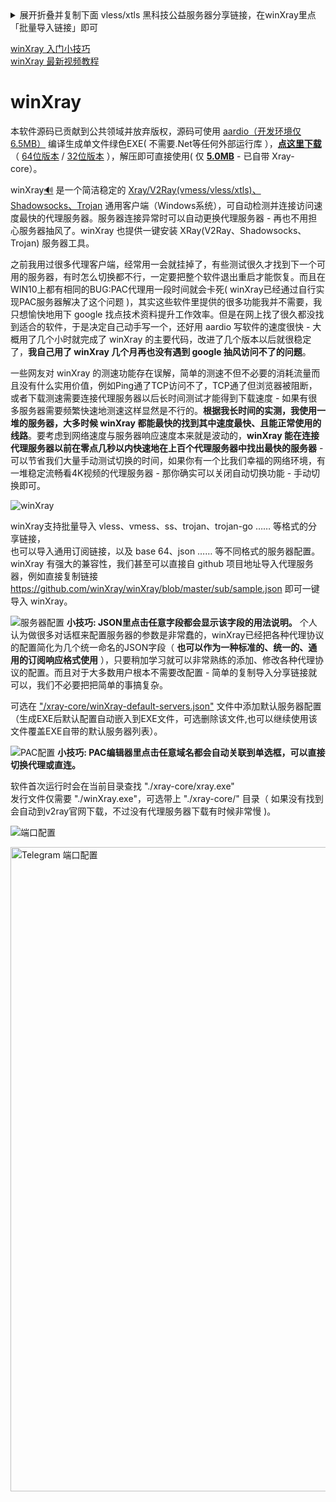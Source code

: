 <details>  <summary>展开折叠并复制下面 vless/xtls 黑科技公益服务器分享链接，在winXray里点「批量导入链接」即可</summary>  <pre>vless://0d841558-eade-cfa9-f3ea-b6ab735a7867@us.winray.xyz:443/?flow=xtls-rprx-direct&host=us.winray.xyz&sni=us.winray.xyz&tls=xtls#%E7%BE%8E%E5%9B%BD%E8%A5%BF%E9%9B%85%E5%9B%BExtls%E9%BB%91%E7%A7%91%E6%8A%80
vless://1fd55a0e-67e1-a70e-acdc-86605b0b7f00@jp.winray.xyz:443/?flow=xtls-rprx-direct&host=jp.winray.xyz&sni=jp.winray.xyz&tls=xtls#%E6%97%A5%E6%9C%AC%E4%B8%9C%E4%BA%ACxtls%E9%BB%91%E7%A7%91%E6%8A%80
vmess://eyJhZGQiOiJ3d3cuYWVjaC5jYyIsImFpZCI6NjQsImhvc3QiOiIiLCJpZCI6ImVmM2M2YWEwLWU1ZjItNDMzMi1iYWQ4LTE3YzA0MzhkZmFhMyIsIm5ldCI6IndzIiwicGF0aCI6Ii9yYXkiLCJwb3J0Ijo0NDMsInBzIjoiXHU5OTk5XHU2RTJGNCIsInRscyI6InRscyIsInR5cGUiOiJub25lIiwidiI6Mn0=
vmess://eyJhZGQiOiIyMy4yMjUuMTI1Ljg2IiwiYWlkIjo2NCwiaG9zdCI6Ind3dy41NjYyNjE3My54eXoiLCJpZCI6IjhmYjkyMWMwLTU2NGQtNGQ1YS05YjEzLTM4NGMwMTgyMDEyNiIsIm5ldCI6IndzIiwicGF0aCI6Ii9mb290ZXJzIiwicG9ydCI6NDQzLCJwcyI6Ilx1N0Y4RVx1NTZGRDQiLCJ0bHMiOiJ0bHMiLCJ0eXBlIjoibm9uZSIsInYiOjJ9
vmess://eyJhZGQiOiIxMDQuMTYuMTYwLjIwIiwiYWlkIjoyLCJob3N0IjoiZnJlZXVzLm1jYW4udGVjaCIsImlkIjoiOWU2Y2VlZmYtMjU0Ni0zNjkwLWFjMDAtNmZjZGYzMWRlYzk0IiwibmV0Ijoid3MiLCJwYXRoIjoiL3kyODQiLCJwb3J0Ijo0NDMsInBzIjoiXHU3RjhFXHU1NkZENCIsInRscyI6InRscyIsInR5cGUiOiJub25lIiwidiI6Mn0=
vmess://eyJhZGQiOiJsbGFqdi5yZWJsZHAudGVjaCIsImFpZCI6NjQsImhvc3QiOiJsbGFqdi5yZWJsZHAudGVjaCIsImlkIjoiM2I1ZTI1OGUtOGM1ZS00NWQzLWI3ZDItMDJjOGY1ZmMwYmIyIiwibmV0Ijoid3MiLCJwYXRoIjoiLyIsInBvcnQiOjQ0MywicHMiOiJcdTVGQjdcdTU2RkQ0IiwidGxzIjoidGxzIiwidHlwZSI6Im5vbmUiLCJ2IjoyfQ==
vmess://eyJhZGQiOiIxNTQuODQuMS4xNDAiLCJhaWQiOjY0LCJob3N0IjoiMTU0Ljg0LjEuMTQwIiwiaWQiOiIyYTczNDlkNi05OTRhLTQzNGItOTU4OS1jMDAyMDY4NWU1MjgiLCJuZXQiOiJ0Y3AiLCJwYXRoIjoiLyIsInBvcnQiOjU0NjcxLCJwcyI6Ilx1ODM3N1x1NTE3MDQiLCJ0bHMiOiIiLCJ0eXBlIjoibm9uZSIsInYiOjJ9
vmess://eyJhZGQiOiJjb25zdW0yLmN1a2VlLmNjIiwiYWlkIjo2NCwiaG9zdCI6ImNvbnN1bTIuY3VrZWUuY2MiLCJpZCI6IjAyOTE0RjI1LTQxQzgtMzExNC01MEYzLTE5MzU5QjYzMUM3NyIsIm5ldCI6IndzIiwicGF0aCI6Ii8iLCJwb3J0Ijo0NDMsInBzIjoiXHU2Q0Q1XHU1NkZENCIsInRscyI6InRscyIsInR5cGUiOiJub25lIiwidiI6Mn0=</pre></details>  

[winXray 入门小技巧](./sub/introduce.md)   
[winXray 最新视频教程](https://www.youtube.com/results?search_query=winXray&sp=CAI%253D)  

# winXray 
本软件源码已贡献到公共领域并放弃版权，源码可使用 [aardio（开发环境仅6.5MB）](http://www.aardio.com) 编译生成单文件绿色EXE( 不需要.Net等任何外部运行库 ），**[点这里下载](./../../raw/master/release/winXray.7z)** （ [64位版本](./../../raw/master/release/winXray.7z) / [32位版本](./../../raw/master/release/winXray32.7z) ），解压即可直接使用( 仅  **[5.0MB](./../../raw/master/release/winXray.7z)** - 已自带 Xray-core）。

winXray[:loud_sound:](http://dict.youdao.com/dictvoice?audio=winxray&type=2) 是一个简洁稳定的 [Xray/V2Ray(vmess/vless/xtls)、Shadowsocks、Trojan](https://github.com/XTLS/Xray-core) 通用客户端（Windows系统），可自动检测并连接访问速度最快的代理服务器。服务器连接异常时可以自动更换代理服务器 - 再也不用担心服务器抽风了。winXray 也提供一键安装 XRay(V2Ray、Shadowsocks、Trojan) 服务器工具。   
  
之前我用过很多代理客户端，经常用一会就挂掉了，有些测试很久才找到下一个可用的服务器，有时怎么切换都不行，一定要把整个软件退出重启才能恢复。而且在WIN10上都有相同的BUG:PAC代理用一段时间就会卡死( winXray已经通过自行实现PAC服务器解决了这个问题 )，其实这些软件里提供的很多功能我并不需要，我只想愉快地用下 google 找点技术资料提升工作效率。但是在网上找了很久都没找到适合的软件，于是决定自己动手写一个，还好用 aardio 写软件的速度很快 - 大概用了几个小时就完成了 winXray 的主要代码，改进了几个版本以后就很稳定了，**我自己用了 winXray  几个月再也没有遇到 google 抽风访问不了的问题**。    

一些网友对 winXray 的测速功能存在误解，简单的测速不但不必要的消耗流量而且没有什么实用价值，例如Ping通了TCP访问不了，TCP通了但浏览器被阻断，或者下载测速需要连接代理服务器以后长时间测试才能得到下载速度 - 如果有很多服务器需要频繁快速地测速这样显然是不行的。**根据我长时间的实测，我使用一堆的服务器，大多时候 winXray 都能最快的找到其中速度最快、且能正常使用的线路**。要考虑到网络速度与服务器响应速度本来就是波动的，**winXray 能在连接代理服务器以前在零点几秒以内快速地在上百个代理服务器中找出最快的服务器** - 可以节省我们大量手动测试切换的时间，如果你有一个比我们幸福的网络环境，有一堆稳定流畅看4K视频的代理服务器 - 那你确实可以关闭自动切换功能 - 手动切换即可。

![winXray](./screenshots/winXray.png)

winXray支持批量导入 vless、vmess、ss、trojan、trojan-go …… 等格式的分享链接，  
也可以导入通用订阅链接，以及 base 64、json …… 等不同格式的服务器配置。winXray 有强大的兼容性，我们甚至可以直接自 github 项目地址导入代理服务器，例如直接复制链接 https://github.com/winXray/winXray/blob/master/sub/sample.json 即可一键导入 winXray。

![服务器配置](./screenshots/config.json.png)
**小技巧: JSON里点击任意字段都会显示该字段的用法说明。** 个人认为做很多对话框来配置服务器的参数是非常蠢的，winXray已经把各种代理协议的配置简化为几个统一命名的JSON字段（ **也可以作为一种标准的、统一的、通用的订阅响应格式使用** ），只要稍加学习就可以非常熟练的添加、修改各种代理协议的配置。而且对于大多数用户根本不需要改配置 - 简单的复制导入分享链接就可以，我们不必要把把简单的事搞复杂。

可选在 ["/xray-core/winXray-default-servers.json"](./xray-core/winXray-default-servers.json) 文件中添加默认服务器配置（生成EXE后默认配置自动嵌入到EXE文件，可选删除该文件,也可以继续使用该文件覆盖EXE自带的默认服务器列表）。

![PAC配置](./screenshots/pac.png)
**小技巧: PAC编辑器里点击任意域名都会自动关联到单选框，可以直接切换代理或直连。**

软件首次运行时会在当前目录查找 "./xray-core/xray.exe"   
发行文件仅需要 "./winXray.exe"，可选带上 "./xray-core/" 目录（ 如果没有找到会自动到v2ray官网下载，不过没有代理服务器下载有时候非常慢 )。

![端口配置](./screenshots/config.advanced.png)

<img src="./screenshots/telegram.gif" width="1031" alt="Telegram 端口配置">

